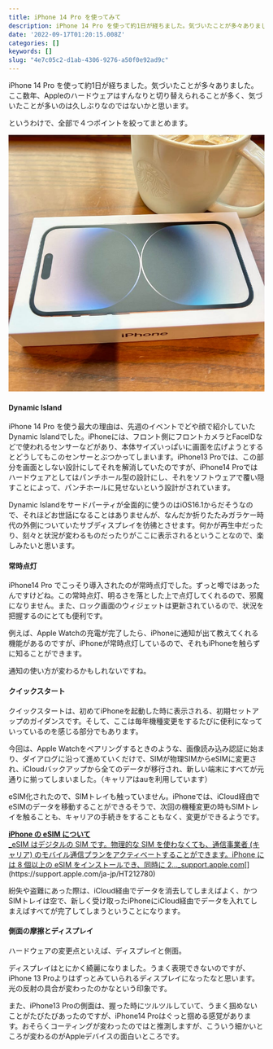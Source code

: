 ```yaml
---
title: iPhone 14 Pro を使ってみて
description: iPhone 14 Pro を使って約1日が経ちました。気づいたことが多々ありました。ここ数年、Appleのハードウェアはすんなりと切り替えられることが多く、気づいたことが多いのは久しぶりなのではないかと思います。
date: '2022-09-17T01:20:15.008Z'
categories: []
keywords: []
slug: "4e7c05c2-d1ab-4306-9276-a50f0e92ad9c"
---
```

iPhone 14 Pro を使って約1日が経ちました。気づいたことが多々ありました。ここ数年、Appleのハードウェアはすんなりと切り替えられることが多く、気づいたことが多いのは久しぶりなのではないかと思います。

というわけで、全部で４つポイントを絞ってまとめます。

![](1__Sv__6MVC9MbIuZIgSGfEQNQ.jpeg)

#### Dynamic Island

iPhone 14 Pro を使う最大の理由は、先週のイベントでどや顔で紹介していたDynamic Islandでした。iPhoneには、フロント側にフロントカメラとFaceIDなどで使われるセンサーなどがあり、本体サイズいっぱいに画面を広げようとするとどうしてもこのセンサーとぶつかってしまいます。iPhone13 Proでは、この部分を画面としない設計にしてそれを解消していたのですが、iPhone14 Proではハードウェアとしてはパンチホール型の設計にし、それをソフトウェアで覆い隠すことによって、パンチホールに見せないという設計がされています。

Dynamic Islandをサードパーティが全面的に使うのはiOS16.1からだそうなので、それほどお世話になることはありませんが、なんだか折りたたみガラケー時代の外側についていたサブディスプレイを彷彿とさせます。何かが再生中だったり、刻々と状況が変わるものだったりがここに表示されるということなので、楽しみたいと思います。

#### 常時点灯

iPhone14 Pro でこっそり導入されたのが常時点灯でした。ずっと噂ではあったんですけどね。この常時点灯、明るさを落とした上で点灯してくれるので、邪魔になりません。また、ロック画面のウィジェットは更新されているので、状況を把握するのにとても便利です。

例えば、Apple Watchの充電が完了したら、iPhoneに通知が出て教えてくれる機能があるのですが、iPhoneが常時点灯しているので、それもiPhoneを触らずに知ることができます。

通知の使い方が変わるかもしれないですね。

#### クイックスタート

クイックスタートは、初めてiPhoneを起動した時に表示される、初期セットアップのガイダンスです。そして、ここは毎年機種変更をするたびに便利になっていっているのを感じる部分でもあります。

今回は、Apple Watchをペアリングするときのような、画像読み込み認証に始まり、ダイアログに沿って進めていくだけで、SIMが物理SIMからeSIMに変更され、iCloudバックアップから全てのデータが移行され、新しい端末にすべてが元通りに揃ってしまいました。（キャリアはauを利用しています）

eSIM化されたので、SIMトレイも触っていません。iPhoneでは、iCloud経由でeSIMのデータを移動することができるそうで、次回の機種変更の時もSIMトレイを触ることも、キャリアの手続きをすることもなく、変更ができるようです。

[**iPhone の eSIM について**  
_eSIM はデジタルの SIM です。物理的な SIM を使わなくても、通信事業者 (キャリア) のモバイル通信プランをアクティベートすることができます。iPhone には 8 個以上の eSIM をインストールでき、同時に 2…_support.apple.com](https://support.apple.com/ja-jp/HT212780 "https://support.apple.com/ja-jp/HT212780")[](https://support.apple.com/ja-jp/HT212780)

紛失や盗難にあった際は、iCloud経由でデータを消去してしまえばよく、かつSIMトレイは空で、新しく受け取ったiPhoneにiCloud経由でデータを入れてしまえばすべてが完了してしまうということになります。

#### 側面の摩擦とディスプレイ

ハードウェアの変更点といえば、ディスプレイと側面。

ディスプレイはとにかく綺麗になりました。うまく表現できないのですが、iPhone 13 Proよりはずっとみていられるディスプレイになったなと思います。光の反射の具合が変わったのかなという印象です。

また、iPhone13 Proの側面は、握った時にツルツルしていて、うまく掴めないことがたびたびあったのですが、iPhone14 Proはぐっと掴める感覚があります。おそらくコーティングが変わったのではと推測しますが、こういう細かいところが変わるのがAppleデバイスの面白いところです。